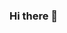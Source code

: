 ### Hi there 👋

<!--
**nosztalgia/nosztalgia** is a ✨ _special_ ✨ repository because its `README.md` (this file) appears on your GitHub profile.
<img src=”https://cdn.discordapp.com/attachments/1221088137330163712/1226119154054987827/Black_Elegeance_Modern_Offline_Twitch_Banner.png?ex=66239b72&is=66112672&hm=a578cd448d9d7c34a83b28f096e3430bb9169f2f507af39d6f2c30262cd21b5b&" alt=”my banner”>
Here are some ideas to get you started:

- 🔭 I’m currently working on ...
- 🌱 I’m currently learning ...
- 👯 I’m looking to collaborate on ...
- 🤔 I’m looking for help with ...
- 💬 Ask me about ...
- 📫 How to reach me: ...
- 😄 Pronouns: ...
- ⚡ Fun fact: ...
-->
